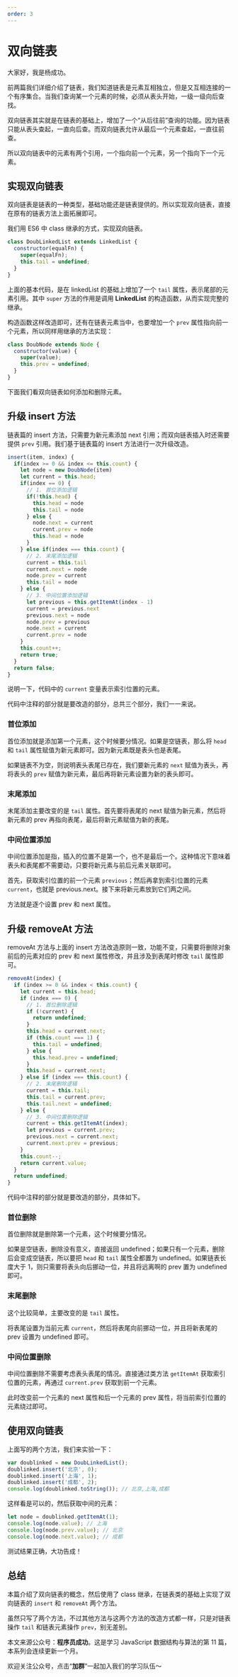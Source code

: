 ```yaml
---
order: 3
---
```


# 双向链表

大家好，我是杨成功。

前两篇我们详细介绍了链表，我们知道链表是元素互相独立，但是又互相连接的一个有序集合。当我们查询某一个元素的时候，必须从表头开始，一级一级向后查找。

双向链表其实就是在链表的基础上，增加了一个“从后往前”查询的功能。因为链表只能从表头查起，一直向后查。而双向链表允许从最后一个元素查起，一直往前查。

所以双向链表中的元素有两个引用，一个指向前一个元素，另一个指向下一个元素。

## 实现双向链表

双向链表是链表的一种类型，基础功能还是链表提供的。所以实现双向链表，直接在原有的链表方法上面拓展即可。

我们用 ES6 中 class 继承的方式，实现双向链表。

```js
class DoubLinkedList extends LinkedList {
  constructor(equalFn) {
    super(equalFn);
    this.tail = undefined;
  }
}
```

上面的基本代码，是在 linkedList 的基础上增加了一个 `tail` 属性，表示尾部的元素引用。其中 `super` 方法的作用是调用 **LinkedList** 的构造函数，从而实现完整的继承。

构造函数这样改造即可，还有在链表元素当中，也要增加一个 `prev` 属性指向前一个元素，所以同样用继承的方法实现：

```js
class DoubNode extends Node {
  constructor(value) {
    super(value);
    this.prev = undefined;
  }
}
```

下面我们看双向链表如何添加和删除元素。

## 升级 insert 方法

链表篇的 insert 方法，只需要为新元素添加 next 引用；而双向链表插入时还需要提供 `prev` 引用。我们基于链表篇的 insert 方法进行一次升级改造。

```js
insert(item, index) {
  if(index >= 0 && index <= this.count) {
    let node = new DoubNode(item)
    let current = this.head;
    if(index == 0) {
      // 1. 首位添加逻辑
      if(!this.head) {
        this.head = node
        this.tail = node
      } else {
        node.next = current
        current.prev = node
        this.head = node
      }
    } else if(index === this.count) {
      // 2. 末尾添加逻辑
      current = this.tail
      current.next = node
      node.prev = current
      this.tail = node
    } else {
      // 3. 中间位置添加逻辑
      let previous = this.getItemAt(index - 1)
      current = previous.next
      previous.next = node
      node.prev = previous
      node.next = current
      current.prev = node
    }
    this.count++;
    return true;
  }
  return false;
}
```

说明一下，代码中的 `current` 变量表示索引位置的元素。

代码中注释的部分就是要改造的部分，总共三个部分，我们一一来说。

### 首位添加

首位添加就是添加第一个元素，这个时候要分情况。如果是空链表，那么将 `head` 和 `tail` 属性赋值为新元素即可。因为新元素既是表头也是表尾。

如果链表不为空，则说明表头表尾已存在，我们要新元素的 `next` 赋值为表头，再将表头的 `prev` 赋值为新元素，最后再将新元素设置为新的表头即可。

### 末尾添加

末尾添加主要改变的是 `tail` 属性。首先要将表尾的 next 赋值为新元素，然后将新元素的 prev 再指向表尾，最后将新元素赋值为新的表尾。

### 中间位置添加

中间位置添加是指，插入的位置不是第一个，也不是最后一个。这种情况下意味着表头和表尾都不需要动，只要将新元素与前后元素关联即可。

首先，获取索引位置的前一个元素 `previous`；然后再拿到索引位置的元素 `current`，也就是 previous.next。接下来将新元素放到它们两之间。

方法就是逐个设置 prev 和 next 属性。

## 升级 removeAt 方法

removeAt 方法与上面的 insert 方法改造原则一致，功能不变，只需要将删除对象前后的元素对应的 prev 和 next 属性修改，并且涉及到表尾时修改 `tail` 属性即可。

```js
removeAt(index) {
  if (index >= 0 && index < this.count) {
    let current = this.head;
    if (index === 0) {
      // 1. 首位删除逻辑
      if (!current) {
        return undefined;
      }
      this.head = current.next;
      if (this.count === 1) {
        this.tail = undefined;
      } else {
        this.head.prev = undefined;
      }
      this.head = current.next;
    } else if (index === this.count) {
      // 2. 末尾删除逻辑
      current = this.tail;
      this.tail = current.prev;
      this.tail.next = undefined;
    } else {
      // 3. 中间位置删除逻辑
      current = this.getItemAt(index);
      let previous = current.prev;
      previous.next = current.next;
      current.next.prev = previous;
    }
    this.count--;
    return current.value;
  }
  return undefined;
}
```

代码中注释的部分就是要改造的部分，具体如下。

### 首位删除

首位删除就是删除第一个元素，这个时候要分情况。

如果是空链表，删除没有意义，直接返回 undefined；如果只有一个元素，删除后会变成空链表，所以要把 `head` 和 `tail` 属性全都置为 undefined。如果链表长度大于 1，则只需要将表头向后挪动一位，并且将远离啊的 prev 置为 undefined 即可。

### 末尾删除

这个比较简单，主要改变的是 `tail` 属性。

将表尾设置为当前元素 `current`，然后将表尾向前挪动一位，并且将新表尾的 prev 设置为 undefined 即可。

### 中间位置删除

中间位置删除不需要考虑表头表尾的情况。直接通过类方法 `getItemAt` 获取索引位置的元素，再通过 `current.prev` 获取到前一个元素。

此时改变前一个元素的 next 属性和后一个元素的 prev 属性，将当前索引位置的元素绕过即可。

## 使用双向链表

上面写的两个方法，我们来实验一下：

```js
var doublinked = new DoubLinkedList();
doublinked.insert('北京', 0);
doublinked.insert('上海', 1);
doublinked.insert('成都', 2);
console.log(doublinked.toString()); // 北京,上海,成都
```

这样看是可以的，然后获取中间的元素：

```js
let node = doublinked.getItemAt(1);
console.log(node.value); // 上海
console.log(node.prev.value); // 北京
console.log(node.next.value); // 成都
```

测试结果正确，大功告成！

## 总结

本篇介绍了双向链表的概念，然后使用了 class 继承，在链表类的基础上实现了双向链表的 `insert` 和 `removeAt` 两个方法。

虽然只写了两个方法，不过其他方法与这两个方法的改造方式都一样，只是对链表操作 `tail` 和链表元素操作 `prev`，别无差别。

本文来源公众号：**程序员成功**。这是学习 JavaScript 数据结构与算法的第 11 篇，本系列会连续更新一个月。

欢迎关注公众号，点击“**加群**”一起加入我们的学习队伍～
